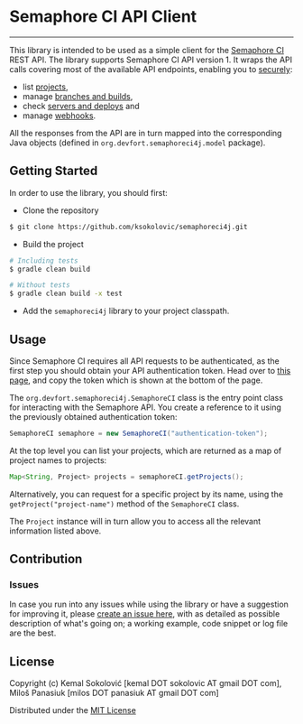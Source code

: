 # Semaphore CI API Client
***

This library is intended to be used as a simple client for the [Semaphore CI](https://semaphoreci.com) REST API. The library supports Semaphore CI API version 1. It wraps the API calls covering most of the available API endpoints, enabling you to [securely](https://semaphoreci.com/docs/api_authentication.html):
 - list [projects](https://semaphoreci.com/docs/projects-api.html), 
 - manage [branches and builds](https://semaphoreci.com/docs/branches-and-builds-api.html), 
 - check [servers and deploys](https://semaphoreci.com/docs/servers-and-deploys-api.html) and 
 - manage [webhooks](https://semaphoreci.com/docs/webhooks-api.html).
 
All the responses from the API are in turn mapped into the corresponding Java objects (defined in `org.devfort.semaphoreci4j.model` package). 

## Getting Started

In order to use the library, you should first: 

- Clone the repository

```sh
$ git clone https://github.com/ksokolovic/semaphoreci4j.git
```

- Build the project

```sh
# Including tests 
$ gradle clean build

# Without tests
$ gradle clean build -x test
```

- Add the `semaphoreci4j` library to your project classpath.

## Usage

Since Semaphore CI requires all API requests to be authenticated, as the first step you should obtain your API authentication token. Head over to [this page](https://semaphoreci.com/users/edit), and copy the token which is shown at the bottom of the page. 

The `org.devfort.semaphoreci4j.SemaphoreCI` class is the entry point class for interacting with the Semaphore API. You create a reference to it using the previously obtained authentication token:

```java
SemaphoreCI semaphore = new SemaphoreCI("authentication-token");
```

At the top level you can list your projects, which are returned as a map of project names to projects:

```java
Map<String, Project> projects = semaphoreCI.getProjects();
```

Alternatively, you can request for a specific project by its name, using the `getProject("project-name")` method of the `SemaphoreCI` class. 

The `Project` instance will in turn allow you to access all the relevant information listed above. 

## Contribution

### Issues 

In case you run into any issues while using the library or have a suggestion for improving it, please [create an issue here](https://github.com/ksokolovic/semaphoreci4j/issues), with as detailed as possible description of what's going on; a working example, code snippet or log file are the best.

## License

Copyright (c) Kemal Sokolović [kemal DOT sokolovic AT gmail DOT com], Miloš Panasiuk [milos DOT panasiuk AT gmail DOT com]

Distributed under the [MIT License](http://opensource.org/licenses/MIT)